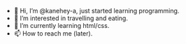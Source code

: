 - 👋 Hi, I’m @kanehey-a, just started learning programming.
- 👀 I’m interested in travelling and eating.
- 🌱 I’m currently learning html/css.
- 📫 How to reach me (later).

<!---
kanehey-a/kanehey-a is a ✨ special ✨ repository because its `README.md` (this file) appears on your GitHub profile.
You can click the Preview link to take a look at your changes.
--->
